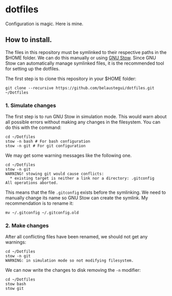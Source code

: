 # dotfiles
Configuration is magic. Here is mine.

## How to install.

The files in this repository must be symlinked to their respective paths in the
$HOME folder. We can do this manually or using [GNU Stow](https://www.gnu.org/software/stow/).
Since GNU Stow can automatically manage symlinked files, it is the recommended
tool for setting up the dotfiles.

The first step is to clone this repository in your $HOME folder:

    git clone --recursive https://github.com/belaustegui/dotfiles.git ~/Dotfiles

### 1. Simulate changes

The first step is to run GNU Stow in simulation mode. This would warn about all
possible errors without making any changes in the filesystem. You can do this
with the command:

    cd ~/Dotfiles
    stow -n bash # For bash configuration
    stow -n git # For git configuration

We may get some warning messages like the following one.

    cd ~/Dotfiles
    stow -n git
    WARNING! stowing git would cause conflicts:
      * existing target is neither a link nor a directory: .gitconfig
    All operations aborted.

This means that the file `.gitconfig` exists before the symlinking. We need to
manually change its name so GNU Stow can create the symlink. My recommendation is
to rename it:

    mv ~/.gitconfig ~/.gitconfig.old

### 2. Make changes

After all conflicting files have been renamed, we should not get any warnings:

    cd ~/Dotfiles
    stow -n git
    WARNING: in simulation mode so not modifying filesystem.

We can now write the changes to disk removing the `-n` modifier:

    cd ~/Dotfiles
    stow bash
    stow git

